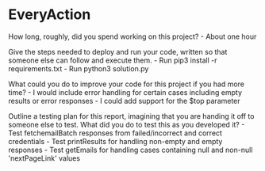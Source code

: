 # EveryAction


How long, roughly, did you spend working on this project?
    - About one hour

Give the steps needed to deploy and run your code, written so that someone else can follow and execute them.
    - Run pip3 install -r requirements.txt
    - Run python3 solution.py

What could you do to improve your code for this project if you had more time? 
    - I would include error handling for certain cases including empty results or error responses
    - I could add support for the $top parameter

Outline a testing plan for this report, imagining that you are handing it off to someone else to test. What did you do to test this as you developed it?
    - Test fetchemailBatch responses from failed/incorrect and correct credentials
    - Test printResults for handling non-empty and empty responses
    - Test getEmails for handling cases containing null and non-null 'nextPageLink' values
